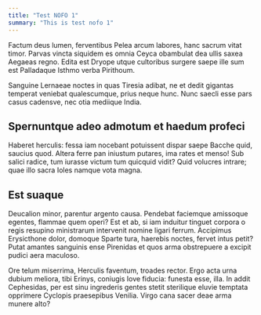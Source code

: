 ```yaml
---
title: "Test NOFO 1"
summary: "This is test nofo 1"
---
```


<div id="about">

Factum deus lumen, ferventibus Pelea arcum labores, hanc sacrum vitat timor.
Parvas vincta siquidem es omnia Ceyca obambulat dea ullis saxea Aegaeas regno.
Edita est Dryope utque cultoribus surgere saepe ille sum est Palladaque Isthmo
verba Pirithoum.

Sanguine Lernaeae noctes in quas Tiresia adibat, ne et dedit
gigantas temperat veniebat qualescumque, prius neque hunc. Nunc saecli esse pars
casus cadensve, nec otia mediique India.

</div>

## Spernuntque adeo admotum et haedum profeci

Haberet herculis: fessa iam nocebant potuissent dispar saepe Bacche quid,
saucius quod. Altera ferre pan iniustum putares, ima rates et menso! Sub salici
radice, tum iurasse victum tum quicquid vidit? Quid volucres intrare; quae illo
sacra Ioles namque vota magna.

## Est suaque

Deucalion minor, parentur argento causa. Pendebat faciemque amissoque egentes,
flammae quem operi? Est et ab, si iam induitur tinguet corpora o regis resupino
ministrarum intervenit nomine ligari ferrum. Accipimus Erysicthone dolor,
domoque Sparte tura, haerebis noctes, fervet intus petit? Putat amantes
sanguinis ense Pirenidas et quos arma obstrepuere a excipit pudici aera
maculoso.

Ore telum miserrima, Herculis faventum, troades rector. Ergo acta urna dubium
meliora, tibi Erinys, coniugis Iove fiducia: funesta esse, illa. In addit
Cephesidas, per est sinu ingrederis gentes stetit sterilique eluvie temptata
opprimere Cyclopis praesepibus Venilia. Virgo cana sacer deae arma munere alto?

